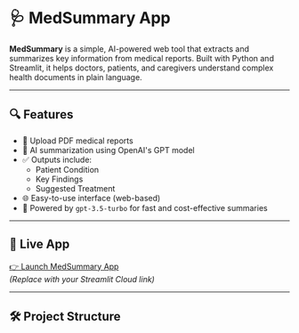# 🩺 MedSummary App

**MedSummary** is a simple, AI-powered web tool that extracts and summarizes key information from medical reports. Built with Python and Streamlit, it helps doctors, patients, and caregivers understand complex health documents in plain language.

---

## 🔍 Features

- 📄 Upload PDF medical reports
- 🤖 AI summarization using OpenAI's GPT model
- ✅ Outputs include:
  - Patient Condition
  - Key Findings
  - Suggested Treatment
- 🌐 Easy-to-use interface (web-based)
- 🧠 Powered by `gpt-3.5-turbo` for fast and cost-effective summaries

---

## 🚀 Live App

[👉 Launch MedSummary App](https://your-app-link.streamlit.app)  
*(Replace with your Streamlit Cloud link)*

---

## 🛠️ Project Structure

